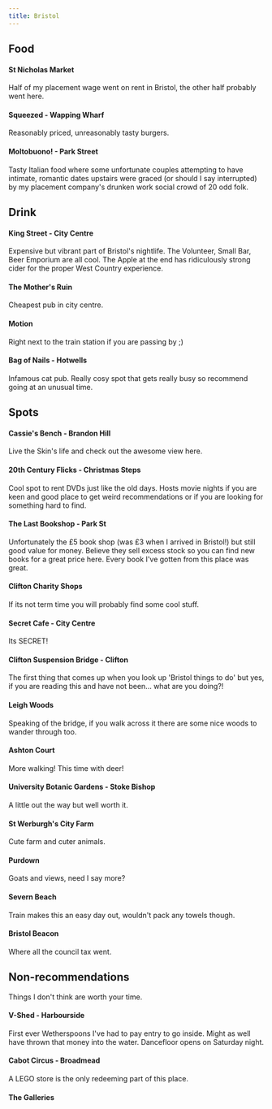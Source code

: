 ```yaml
---
title: Bristol
---
```

## Food


#### St Nicholas Market

Half of my placement wage went on rent in Bristol, the other half probably went here.

#### Squeezed - Wapping Wharf

Reasonably priced, unreasonably tasty burgers.

#### Moltobuono! - Park Street

Tasty Italian food where some unfortunate couples attempting to have intimate, romantic dates upstairs were graced (or should I say interrupted) by my placement company's drunken work social crowd of 20 odd folk. 

## Drink

#### King Street - City Centre

Expensive but vibrant part of Bristol's nightlife. The Volunteer, Small Bar, Beer Emporium are all cool. The Apple at the end has ridiculously strong cider for the proper West Country experience. 

#### The Mother's Ruin

Cheapest pub in city centre.

#### Motion

Right next to the train station if you are passing by ;\)

#### Bag of Nails - Hotwells

Infamous cat pub. Really cosy spot that gets really busy so recommend going at an unusual time.

## Spots

#### Cassie's Bench - Brandon Hill

Live the Skin's life and check out the awesome view here.

#### 20th Century Flicks - Christmas Steps

Cool spot to rent DVDs just like the old days. Hosts movie nights if you are keen and good place to get weird recommendations or if you are looking for something hard to find.

#### The Last Bookshop - Park St

Unfortunately the £5 book shop (was £3 when I arrived in Bristol!) but still good value for money. Believe they sell excess stock so you can find new books for a great price here. Every book I've gotten from this place was great.

#### Clifton Charity Shops

If its not term time you will probably find some cool stuff.

#### Secret Cafe - City Centre

Its SECRET!

#### Clifton Suspension Bridge - Clifton

The first thing that comes up when you look up 'Bristol things to do' but yes, if you are reading this and have not been... what are you doing?!

#### Leigh Woods 

Speaking of the bridge, if you walk across it there are some nice woods to wander through too.

#### Ashton Court

More walking! This time with deer!

#### University Botanic Gardens - Stoke Bishop

A little out the way but well worth it.

#### St Werburgh's City Farm

Cute farm and cuter animals.

#### Purdown

Goats and views, need I say more?

#### Severn Beach

Train makes this an easy day out, wouldn't pack any towels though.

#### Bristol Beacon

Where all the council tax went.

## Non-recommendations
Things I don't think are worth your time.

#### V-Shed - Harbourside

First ever Wetherspoons I've had to pay entry to go inside. Might as well have thrown that money into the water. Dancefloor opens on Saturday night.

#### Cabot Circus - Broadmead

A LEGO store is the only redeeming part of this place.

#### The Galleries 
